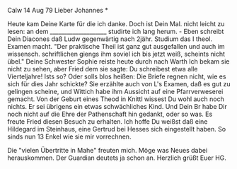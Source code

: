  Calw 14 Aug 79
Lieber Johannes <Frohnmy>*

Heute kam Deine Karte für die ich danke. Doch ist Dein Mal. nicht leicht zu lesen: an dem ____________________ studirte ich lang herum. - Eben schreibt Dein Diacones daß Ludw gegenwärtig nach 2jähr. Studium das I theol. Examen macht. "Der praktische Theil ist ganz gut ausgefallen und auch im wissensch. schriftlichen giengs ihm soviel ich bis jetzt weiß, scheints nicht übel." Deine Schwester Sophie reiste heute durch nach Warth Ich bekam sie nicht zu sehen, aber Fried dem sie sagte: Du schreibest etwa alle Vierteljahre! Ists so? Oder solls blos heißen: Die Briefe regnen nicht, wie es sich für dies Jahr schickte? Sie erzählte auch von L's Examen, daß es gut zu gelingen scheine, und Wittich habe ihm Aussicht auf eine Pfarrverweserei gemacht. Von der Geburt eines Theod in Knittl wissest Du wohl auch noch nichts. Er sei übrigens ein etwas schwächliches Kind. Und Dein Br habe Dir noch nicht auf die Ehre der Pathenschaft hin gedankt, oder so was. Es freute Fried diesen Besuch zu erhalten. Ich hoffe Du weißst daß eine Hildegard im Steinhaus, eine Gertrud bei Hesses sich eingestellt haben. So sinds nun 13 Enkel wie sie mir vorrechnen.

Die "vielen Übertritte in Mahe" freuten mich. Möge was Neues dabei herauskommen. Der Guardian deutets ja schon an. Herzlich grüßt
 Euer HG.
